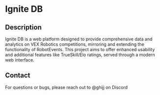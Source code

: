 # Ignite DB

## Description

Ignite DB is a web platform designed to provide comprehensive data and analytics on VEX Robotics competitions, mirroring and extending the functionality of RobotEvents. This project aims to offer enhanced usability and additional features like TrueSkill/Elo ratings, served through a modern web interface.

## Contact

For questions or bugs, please reach out to @ghijj on Discord
